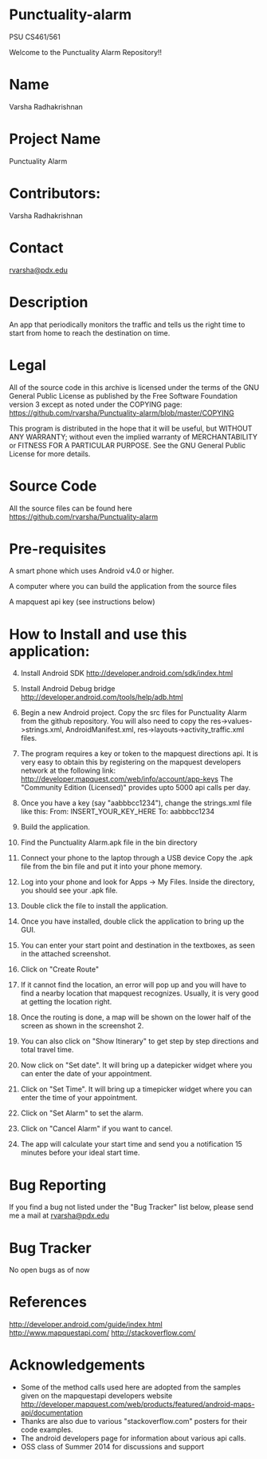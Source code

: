 Punctuality-alarm
=================
PSU CS461/561

Welcome to the Punctuality Alarm Repository!!



Name
=================
Varsha Radhakrishnan

Project Name
=================
Punctuality Alarm

Contributors:
=================
Varsha Radhakrishnan

Contact
=================
rvarsha@pdx.edu

Description
=================
An app that periodically monitors the traffic and tells us the right time to start from home to reach the destination on time.

Legal
=================
All of the source code in this archive is licensed under the terms of the GNU General Public License as published by the Free Software Foundation version 3 except as noted under the COPYING page:
https://github.com/rvarsha/Punctuality-alarm/blob/master/COPYING

This program is distributed in the hope that it will be useful, but WITHOUT ANY WARRANTY; without even the implied warranty of MERCHANTABILITY or FITNESS FOR A PARTICULAR PURPOSE. See the GNU General Public License for more details.


Source Code
=================
All the source files can be found here
https://github.com/rvarsha/Punctuality-alarm

Pre-requisites
=================
A smart phone which uses Android v4.0 or higher.

A computer where you can build the application from the source files

A mapquest api key (see instructions below)



How to Install and use this application:
=================



4. Install Android SDK http://developer.android.com/sdk/index.html
5. Install Android Debug bridge http://developer.android.com/tools/help/adb.html
6. Begin a new Android project. Copy the src files for Punctuality Alarm from the github repository. You will also need to copy the res->values->strings.xml, AndroidManifest.xml, res->layouts->activity_traffic.xml files.
7. The program requires a key or token to the mapquest directions api.
It is very easy to obtain this by registering on the mapquest developers network at the following link:
http://developer.mapquest.com/web/info/account/app-keys
The "Community Edition (Licensed)" provides upto 5000 api calls per day.

5. Once you have a key (say "aabbbcc1234"), change the strings.xml file like this:
From:
INSERT_YOUR_KEY_HERE
To:
aabbbcc1234

6. Build the application.

7. Find the Punctuality Alarm.apk file in the bin directory

8. Connect your phone to the laptop through a USB device
Copy the .apk file from the bin file and put it into your phone memory.

9. Log into your phone and look for Apps -> My Files.
Inside the directory, you should see your .apk file.

10. Double click the file to install the application.

11. Once you have installed, double click the application to bring up the GUI.

12. You can enter your start point and destination in the textboxes, as seen in the attached screenshot.

13. Click on "Create Route"

14. If it cannot find the location, an error will pop up and you will have to find a nearby location that mapquest recognizes. Usually, it is very good at getting the location right.

15. Once the routing is done, a map will be shown on the lower half of the screen as shown in the screenshot 2.

16. You can also click on "Show Itinerary" to get step by step directions and total travel time.

17. Now click on "Set date". It will bring up a datepicker widget where you can enter the date of your appointment.

18. Click on "Set Time". It will bring up a timepicker widget where you can enter the time of your appointment.

19. Click on "Set Alarm" to set the alarm.
20. Click on "Cancel Alarm" if you want to cancel.
21. The app will calculate your start time and send you a notification 15 minutes before your ideal start time.

Bug Reporting
=================
If you find a bug not listed under the "Bug Tracker" list below, please send me a mail at rvarsha@pdx.edu

Bug Tracker
=================
No open bugs as of now

References
=================
http://developer.android.com/guide/index.html
http://www.mapquestapi.com/
http://stackoverflow.com/


Acknowledgements
=================
* Some of the method calls used here are adopted from the samples given on the mapquestapi developers website
http://developer.mapquest.com/web/products/featured/android-maps-api/documentation
* Thanks are also due to various "stackoverflow.com" posters for their code examples.
* The android developers page for information about various api calls.
* OSS class of Summer 2014 for discussions and support

